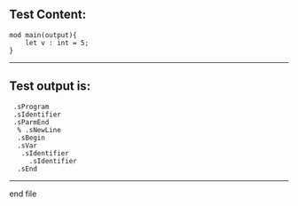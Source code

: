 
Test Content: 
-------------------------
```
mod main(output){
    let v : int = 5;
}
```
------------------------
Test output is: 
-------------------------
```
 .sProgram
 .sIdentifier
 .sParmEnd
  % .sNewLine
  .sBegin
  .sVar
   .sIdentifier
     .sIdentifier
  .sEnd

```
------------------------

end file
